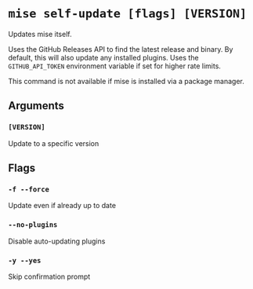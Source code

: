 # `mise self-update [flags] [VERSION]`

Updates mise itself.

Uses the GitHub Releases API to find the latest release and binary.
By default, this will also update any installed plugins.
Uses the `GITHUB_API_TOKEN` environment variable if set for higher rate limits.

This command is not available if mise is installed via a package manager.

## Arguments

### `[VERSION]`

Update to a specific version

## Flags

### `-f --force`

Update even if already up to date

### `--no-plugins`

Disable auto-updating plugins

### `-y --yes`

Skip confirmation prompt
